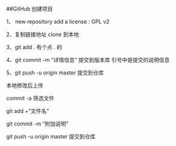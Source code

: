 ##GitHub 创建项目

 1、 new repository
    add a license : GPL v2

2、复制链接地址 clone 到本地

3、git add . 有个点 . 的

4、git commit -m “详情信息” 提交到版本库 引号中是提交的说明信息

5、git push -u origin master 提交到仓库

本地修改后上传

commit -a  筛选文件

git add +”文件名” 

git commit -m “附加说明”

git push -u origin master 提交到仓库